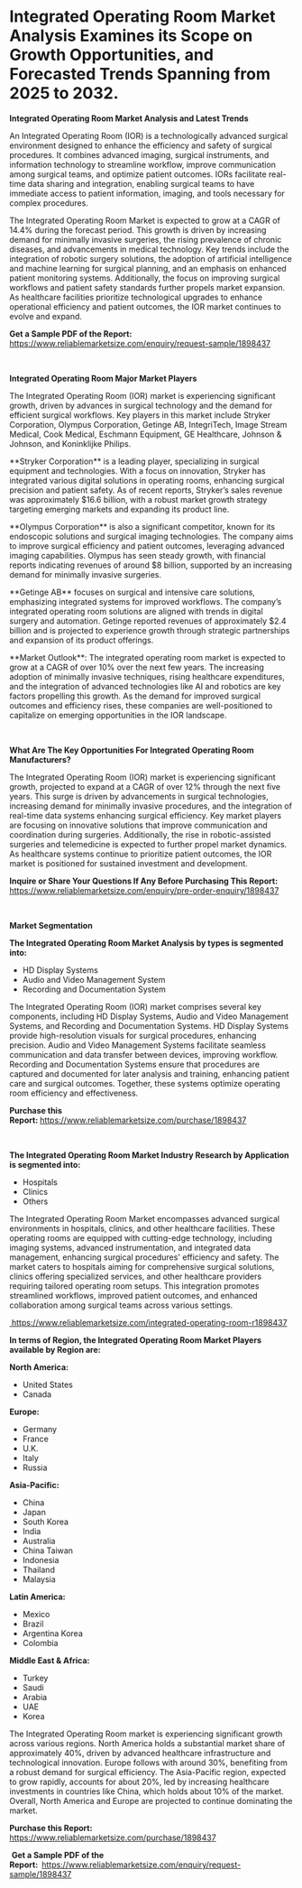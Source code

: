 <p><h1>Integrated Operating Room Market Analysis Examines its Scope on Growth Opportunities, and Forecasted Trends Spanning from 2025 to 2032.</h1></p><p><strong>Integrated Operating Room Market Analysis and Latest Trends</strong></p>
<p><p>An Integrated Operating Room (IOR) is a technologically advanced surgical environment designed to enhance the efficiency and safety of surgical procedures. It combines advanced imaging, surgical instruments, and information technology to streamline workflow, improve communication among surgical teams, and optimize patient outcomes. IORs facilitate real-time data sharing and integration, enabling surgical teams to have immediate access to patient information, imaging, and tools necessary for complex procedures.</p><p>The Integrated Operating Room Market is expected to grow at a CAGR of 14.4% during the forecast period. This growth is driven by increasing demand for minimally invasive surgeries, the rising prevalence of chronic diseases, and advancements in medical technology. Key trends include the integration of robotic surgery solutions, the adoption of artificial intelligence and machine learning for surgical planning, and an emphasis on enhanced patient monitoring systems. Additionally, the focus on improving surgical workflows and patient safety standards further propels market expansion. As healthcare facilities prioritize technological upgrades to enhance operational efficiency and patient outcomes, the IOR market continues to evolve and expand.</p></p>
<p><strong>Get a Sample PDF of the Report:&nbsp;</strong> <a href="https://www.reliablemarketsize.com/enquiry/request-sample/1898437?utm_campaign=2281&utm_medium=2&utm_source=Github&utm_content=ia&utm_term=13042025&utm_id=integrated-operating-room">https://www.reliablemarketsize.com/enquiry/request-sample/1898437</a></p>
<p>&nbsp;</p>
<p><strong>Integrated Operating Room Major Market Players</strong></p>
<p><p>The Integrated Operating Room (IOR) market is experiencing significant growth, driven by advances in surgical technology and the demand for efficient surgical workflows. Key players in this market include Stryker Corporation, Olympus Corporation, Getinge AB, IntegriTech, Image Stream Medical, Cook Medical, Eschmann Equipment, GE Healthcare, Johnson & Johnson, and Koninklijke Philips.</p><p>**Stryker Corporation** is a leading player, specializing in surgical equipment and technologies. With a focus on innovation, Stryker has integrated various digital solutions in operating rooms, enhancing surgical precision and patient safety. As of recent reports, Stryker’s sales revenue was approximately $16.6 billion, with a robust market growth strategy targeting emerging markets and expanding its product line.</p><p>**Olympus Corporation** is also a significant competitor, known for its endoscopic solutions and surgical imaging technologies. The company aims to improve surgical efficiency and patient outcomes, leveraging advanced imaging capabilities. Olympus has seen steady growth, with financial reports indicating revenues of around $8 billion, supported by an increasing demand for minimally invasive surgeries.</p><p>**Getinge AB** focuses on surgical and intensive care solutions, emphasizing integrated systems for improved workflows. The company’s integrated operating room solutions are aligned with trends in digital surgery and automation. Getinge reported revenues of approximately $2.4 billion and is projected to experience growth through strategic partnerships and expansion of its product offerings.</p><p>**Market Outlook**: The integrated operating room market is expected to grow at a CAGR of over 10% over the next few years. The increasing adoption of minimally invasive techniques, rising healthcare expenditures, and the integration of advanced technologies like AI and robotics are key factors propelling this growth. As the demand for improved surgical outcomes and efficiency rises, these companies are well-positioned to capitalize on emerging opportunities in the IOR landscape.</p></p>
<p>&nbsp;</p>
<p><strong>What Are The Key Opportunities For Integrated Operating Room Manufacturers?</strong></p>
<p><p>The Integrated Operating Room (IOR) market is experiencing significant growth, projected to expand at a CAGR of over 12% through the next five years. This surge is driven by advancements in surgical technologies, increasing demand for minimally invasive procedures, and the integration of real-time data systems enhancing surgical efficiency. Key market players are focusing on innovative solutions that improve communication and coordination during surgeries. Additionally, the rise in robotic-assisted surgeries and telemedicine is expected to further propel market dynamics. As healthcare systems continue to prioritize patient outcomes, the IOR market is positioned for sustained investment and development.</p></p>
<p><strong>Inquire or Share Your Questions If Any Before Purchasing This Report:</strong> <a href="https://www.reliablemarketsize.com/enquiry/pre-order-enquiry/1898437?utm_campaign=2281&utm_medium=2&utm_source=Github&utm_content=ia&utm_term=13042025&utm_id=integrated-operating-room">https://www.reliablemarketsize.com/enquiry/pre-order-enquiry/1898437</a></p>
<p>&nbsp;</p>
<p><strong>Market Segmentation</strong></p>
<p><strong>The Integrated Operating Room Market Analysis by types is segmented into:</strong></p>
<p><ul><li>HD Display Systems</li><li>Audio and Video Management System</li><li>Recording and Documentation System</li></ul></p>
<p><p>The Integrated Operating Room (IOR) market comprises several key components, including HD Display Systems, Audio and Video Management Systems, and Recording and Documentation Systems. HD Display Systems provide high-resolution visuals for surgical procedures, enhancing precision. Audio and Video Management Systems facilitate seamless communication and data transfer between devices, improving workflow. Recording and Documentation Systems ensure that procedures are captured and documented for later analysis and training, enhancing patient care and surgical outcomes. Together, these systems optimize operating room efficiency and effectiveness.</p></p>
<p><strong>Purchase this Report:&nbsp;</strong><a href="https://www.reliablemarketsize.com/purchase/1898437?utm_campaign=2281&utm_medium=2&utm_source=Github&utm_content=ia&utm_term=13042025&utm_id=integrated-operating-room">https://www.reliablemarketsize.com/purchase/1898437</a></p>
<p>&nbsp;</p>
<p><strong>The Integrated Operating Room Market Industry Research by Application is segmented into:</strong></p>
<p><ul><li>Hospitals</li><li>Clinics</li><li>Others</li></ul></p>
<p><p>The Integrated Operating Room Market encompasses advanced surgical environments in hospitals, clinics, and other healthcare facilities. These operating rooms are equipped with cutting-edge technology, including imaging systems, advanced instrumentation, and integrated data management, enhancing surgical procedures' efficiency and safety. The market caters to hospitals aiming for comprehensive surgical solutions, clinics offering specialized services, and other healthcare providers requiring tailored operating room setups. This integration promotes streamlined workflows, improved patient outcomes, and enhanced collaboration among surgical teams across various settings.</p></p>
<p><a href="https://www.reliablemarketsize.com/integrated-operating-room-r1898437?utm_campaign=2281&utm_medium=2&utm_source=Github&utm_content=ia&utm_term=13042025&utm_id=integrated-operating-room">&nbsp;https://www.reliablemarketsize.com/integrated-operating-room-r1898437</a></p>
<p><strong>In terms of Region, the Integrated Operating Room Market Players available by Region are:</strong></p>
<p>
    <p> <strong> North America: </strong>
        <ul>
            <li>United States</li>
            <li>Canada</li>
        </ul>
        </p> 
    <p> <strong> Europe: </strong>
        <ul>
            <li>Germany</li>
            <li>France</li>
            <li>U.K.</li>
            <li>Italy</li>
            <li>Russia</li>
        </ul>
        </p> 
    <p> <strong> Asia-Pacific: </strong>
        <ul>
            <li>China</li>
            <li>Japan</li>
            <li>South Korea</li>
            <li>India</li>
            <li>Australia</li>
            <li>China Taiwan</li>
            <li>Indonesia</li>
            <li>Thailand</li>
            <li>Malaysia</li>
        </ul>
        </p> 
    <p> <strong> Latin America: </strong>
        <ul>
            <li>Mexico</li>
            <li>Brazil</li>
            <li>Argentina Korea</li>
            <li>Colombia</li>
        </ul>
        </p> 
    <p> <strong> Middle East & Africa: </strong>
        <ul>
            <li>Turkey</li>
            <li>Saudi</li>
            <li>Arabia</li>
            <li>UAE</li>
            <li>Korea</li>
        </ul>
    </p>
    </p>
<p><p>The Integrated Operating Room market is experiencing significant growth across various regions. North America holds a substantial market share of approximately 40%, driven by advanced healthcare infrastructure and technological innovation. Europe follows with around 30%, benefiting from a robust demand for surgical efficiency. The Asia-Pacific region, expected to grow rapidly, accounts for about 20%, led by increasing healthcare investments in countries like China, which holds about 10% of the market. Overall, North America and Europe are projected to continue dominating the market.</p></p>
<p><strong>Purchase this Report: </strong><a href="https://www.reliablemarketsize.com/purchase/1898437?utm_campaign=2281&utm_medium=2&utm_source=Github&utm_content=ia&utm_term=13042025&utm_id=integrated-operating-room">https://www.reliablemarketsize.com/purchase/1898437</a></p>
<p>&nbsp;<strong>Get a Sample PDF of the Report:&nbsp;&nbsp;</strong><a href="https://www.reliablemarketsize.com/enquiry/request-sample/1898437?utm_campaign=2281&utm_medium=2&utm_source=Github&utm_content=ia&utm_term=13042025&utm_id=integrated-operating-room">https://www.reliablemarketsize.com/enquiry/request-sample/1898437</a></p>
<p><strong></strong></p>
<p><p></p><p></p><p></p></p>